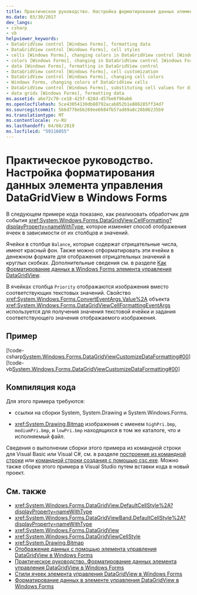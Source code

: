 ```yaml
---
title: Практическое руководство. Настройка форматирования данных элемента управления DataGridView в Windows Forms
ms.date: 03/30/2017
dev_langs:
- csharp
- vb
helpviewer_keywords:
- DataGridView control [Windows Forms], formatting data
- DataGridView control [Windows Forms], cell styles
- cells [Windows Forms], changing colors in DataGridView control [Windows Forms]
- colors [Windows Forms], changing in DataGridView control [Windows Forms]
- data [Windows Forms], formatting in DataGridView control
- DataGridView control [Windows Forms], cell customization
- DataGridView control [Windows Forms], changing cell colors
- Windows Forms, changing colors of DataGridView cells
- DataGridView control [Windows Forms], substituting cell values for display
- data grids [Windows Forms], formatting data
ms.assetid: a6e72c70-ce18-425f-828d-d57be6f96ab6
ms.openlocfilehash: 5ce43054130db88792acab852b1e886285ff34d7
ms.sourcegitcommit: 5b6d778ebb269ee6684fb57ad69a8c28b06235b9
ms.translationtype: MT
ms.contentlocale: ru-RU
ms.lasthandoff: 04/08/2019
ms.locfileid: "59116055"
---
```

# <a name="how-to-customize-data-formatting-in-the-windows-forms-datagridview-control"></a>Практическое руководство. Настройка форматирования данных элемента управления DataGridView в Windows Forms
В следующем примере кода показано, как реализовать обработчик для события <xref:System.Windows.Forms.DataGridView.CellFormatting?displayProperty=nameWithType>, которое изменяет способ отображения ячеек в зависимости от их столбцов и значений.  
  
 Ячейки в столбце `Balance`, которые содержат отрицательные числа, имеют красный фон. Также можно отформатировать эти ячейки в денежном формате для отображения отрицательных значений в круглых скобках. Дополнительные сведения см. в разделе [Как Форматирование данных в Windows Forms элемента управления DataGridView](how-to-format-data-in-the-windows-forms-datagridview-control.md).  
  
 В ячейках столбца `Priority` отображаются изображения вместо соответствующих текстовых значений. Свойство <xref:System.Windows.Forms.ConvertEventArgs.Value%2A> объекта <xref:System.Windows.Forms.DataGridViewCellFormattingEventArgs> используется для получения значения текстовой ячейки и задания соответствующего значения отображаемого изображения.  
  
## <a name="example"></a>Пример  
 [!code-csharp[System.Windows.Forms.DataGridViewCustomizeDataFormatting#00](~/samples/snippets/csharp/VS_Snippets_Winforms/System.Windows.Forms.DataGridViewCustomizeDataFormatting/cs/customFormatting.cs#00)]
 [!code-vb[System.Windows.Forms.DataGridViewCustomizeDataFormatting#00](~/samples/snippets/visualbasic/VS_Snippets_Winforms/System.Windows.Forms.DataGridViewCustomizeDataFormatting/vb/customFormatting.vb#00)]  
  
## <a name="compiling-the-code"></a>Компиляция кода  
 Для этого примера требуются:  
  
-   ссылки на сборки System, System.Drawing и System.Windows.Forms.  
  
-   <xref:System.Drawing.Bitmap> изображения с именем `highPri.bmp`, `mediumPri.bmp`, и `lowPri.bmp` находящихся в том же каталоге, что и исполняемый файл.  
  
 Сведения о выполнении сборки этого примера из командной строки для Visual Basic или Visual C#, см. в разделе [построение из командной строки](../../../visual-basic/reference/command-line-compiler/building-from-the-command-line.md) или [командной строки создания с помощью csc.exe](../../../csharp/language-reference/compiler-options/command-line-building-with-csc-exe.md). Можно также сборке этого примера в Visual Studio путем вставки кода в новый проект.  
  
## <a name="see-also"></a>См. также

- <xref:System.Windows.Forms.DataGridView.DefaultCellStyle%2A?displayProperty=nameWithType>
- <xref:System.Windows.Forms.DataGridViewBand.DefaultCellStyle%2A?displayProperty=nameWithType>
- <xref:System.Windows.Forms.DataGridView>
- <xref:System.Windows.Forms.DataGridViewCellStyle>
- <xref:System.Drawing.Bitmap>
- [Отображение данных с помощью элемента управления DataGridView в Windows Forms](displaying-data-in-the-windows-forms-datagridview-control.md)
- [Практическое руководство. Форматирование данных элемента управления DataGridView в Windows Forms](how-to-format-data-in-the-windows-forms-datagridview-control.md)
- [Стили ячеек элемента управления DataGridView в Windows Forms](cell-styles-in-the-windows-forms-datagridview-control.md)
- [Форматирование данных в элементе управления DataGridView в Windows Forms](data-formatting-in-the-windows-forms-datagridview-control.md)
